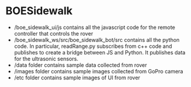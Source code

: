 # BOESidewalk
- /boe_sidewalk_ui/js contains all the javascript code for the remote controller that controls the rover
- /boe_sidewalk_ws/src/boe_sidewalk_bot/src contains all the python code. In particular, readRange.py subscribes from c++ code and publishes to create a bridge between JS and Python. It publishes data for the ultrasonic sensors.
- /data folder contains sample data collected from rover
- /images folder contains sample images collected from GoPro camera
- /etc folder contains sample images of UI from rover

